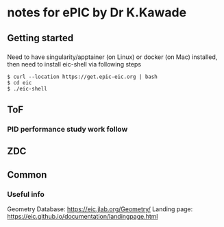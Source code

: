 # notes for ePIC by Dr K.Kawade
## Getting started
###
Need to have singularity/apptainer (on Linux) or docker (on Mac) installed,
then need to install eic-shell via following steps

```console
$ curl --location https://get.epic-eic.org | bash
$ cd eic
$ ./eic-shell
```

## ToF
### PID performance study work follow


## ZDC

## Common
### Useful info
Geometry Database: https://eic.jlab.org/Geometry/
Landing page: https://eic.github.io/documentation/landingpage.html
